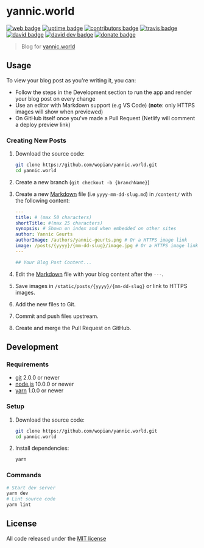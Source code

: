 # yannic.world

[![web badge]][web]
[![uptime badge]][web]
[![contributors badge]][contributors]
[![travis badge]][travis]
[![david badge]][david]
[![david dev badge]][david dev]
[![donate badge]][donate]

> Blog for [yannic.world][web]

## Usage

To view your blog post as you're writing it, you can:
- Follow the steps in the Development section to run the app and render your blog post on every change
- Use an editor with Markdown support (e.g VS Code) (**note**: only HTTPS images will show when previewed)
- On GitHub itself once you've made a Pull Request (Netlify will comment a deploy preview link)

### Creating New Posts

1. Download the source code:

    ```bash
    git clone https://github.com/wopian/yannic.world.git
    cd yannic.world
    ```

1. Create a new branch (`git checkout -b {branchName}`)

1. Create a new [Markdown] file (i.e `yyyy-mm-dd-slug.md`) in `/content/` with the following content:
   ```yaml
   ---
   title: # (max 50 characters)
   shortTitle: #(max 25 characters)
   synopsis: # Shown on index and when embedded on other sites
   author: Yannic Geurts
   authorImage: /authors/yannic-geurts.png # Or a HTTPS image link
   image: /posts/{yyyy}/{mm-dd-slug}/image.jpg # Or a HTTPS image link
   ---

   ## Your Blog Post Content...
   ```

1. Edit the [Markdown] file with your blog content after the `---`.
1. Save images in `/static/posts/{yyyy}/{mm-dd-slug}` or link to HTTPS images.
1. Add the new files to Git.
1. Commit and push files upstream.
1. Create and merge the Pull Request on GitHub.

## Development

### Requirements

- [git](https://git-scm.com/) 2.0.0 or newer
- [node.js](https://nodejs.org) 10.0.0 or newer
- [yarn](https://https://yarnpkg.com) 1.0.0 or newer

### Setup

1. Download the source code:

    ```bash
    git clone https://github.com/wopian/yannic.world.git
    cd yannic.world
    ```

1. Install dependencies:

    ```bash
    yarn
    ```

### Commands

```bash
# Start dev server
yarn dev
# Lint source code
yarn lint
```

## License

All code released under the [MIT license]

[markdown]: https://github.com/adam-p/markdown-here/wiki/Markdown-Cheatsheet
[mit license]: https://github.com/wopian/yannic.world/blob/master/LICENSE.md

[web]: https://yannic.world
[web badge]: https://flat.badgen.net/uptime-robot/status/m780944859-1b37fbba6273469ee7d45967
[uptime badge]: https://flat.badgen.net/uptime-robot/month/m780944859-1b37fbba6273469ee7d45967

[david]: https://david-dm.org/wopian/yannic.world
[david badge]: https://flat.badgen.net/david/dep/wopian/yannic.world

[david dev]: https://david-dm.org/wopian/yannic.world?type=dev
[david dev badge]: https://flat.badgen.net/david/dev/wopian/yannic.world

[travis]: https://travis-ci.com/wopian/yannic.world
[travis badge]: https://flat.badgen.net/travis/wopian/yannic.world

[contributors]: https://github.com/wopian/yannic.world/graphs/contributors
[contributors badge]: https://flat.badgen.net/github/contributors/wopian/yannic.world

[donate]: https://paypal.me/wopian
[donate badge]: https://flat.badgen.net/badge/support%20me%20on/paypal.me/pink

